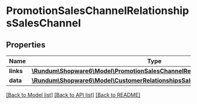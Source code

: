 # PromotionSalesChannelRelationshipsSalesChannel

## Properties
Name | Type | Description | Notes
------------ | ------------- | ------------- | -------------
**links** | [**\Rundum\Shopware6\Model\PromotionSalesChannelRelationshipsSalesChannelLinks**](PromotionSalesChannelRelationshipsSalesChannelLinks.md) |  | [optional] 
**data** | [**\Rundum\Shopware6\Model\CustomerRelationshipsSalesChannelData**](CustomerRelationshipsSalesChannelData.md) |  | [optional] 

[[Back to Model list]](../../README.md#documentation-for-models) [[Back to API list]](../../README.md#documentation-for-api-endpoints) [[Back to README]](../../README.md)

